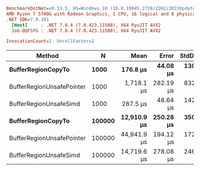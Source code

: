 ``` ini

BenchmarkDotNet=v0.13.5, OS=Windows 10 (10.0.19045.2728/22H2/2022Update)
AMD Ryzen 7 5700G with Radeon Graphics, 1 CPU, 16 logical and 8 physical cores
.NET SDK=7.0.101
  [Host]     : .NET 7.0.4 (7.0.423.11508), X64 RyuJIT AVX2
  Job-QQFSYG : .NET 7.0.4 (7.0.423.11508), X64 RyuJIT AVX2

InvocationCount=1  UnrollFactor=1  

```
|                    Method |      N |        Mean |     Error |   StdDev |      Median | Allocated |
|-------------------------- |------- |------------:|----------:|---------:|------------:|----------:|
|        **BufferRegionCopyTo** |   **1000** |    **176.8 μs** |  **44.08 μs** | **130.0 μs** |    **162.6 μs** |     **600 B** |
| BufferRegionUnsafePointer |   1000 |  1,718.1 μs | 282.19 μs | 832.0 μs |  2,123.1 μs |     600 B |
|    BufferRegionUnsafeSimd |   1000 |    287.5 μs |  48.64 μs | 142.6 μs |    203.7 μs |     600 B |
|        **BufferRegionCopyTo** | **100000** | **12,910.9 μs** | **250.28 μs** | **350.9 μs** | **12,750.3 μs** |     **600 B** |
| BufferRegionUnsafePointer | 100000 | 44,941.9 μs | 194.12 μs | 172.1 μs | 44,989.7 μs |     600 B |
|    BufferRegionUnsafeSimd | 100000 | 14,719.6 μs | 278.08 μs | 246.5 μs | 14,639.7 μs |     600 B |
